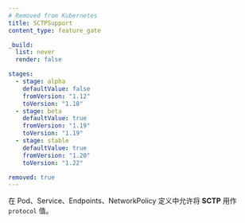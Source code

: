 ```yaml
---
# Removed from Kubernetes
title: SCTPSupport
content_type: feature_gate

_build:
  list: never
  render: false

stages:
  - stage: alpha 
    defaultValue: false
    fromVersion: "1.12"
    toVersion: "1.18"
  - stage: beta 
    defaultValue: true
    fromVersion: "1.19"
    toVersion: "1.19"
  - stage: stable
    defaultValue: true
    fromVersion: "1.20"
    toVersion: "1.22"

removed: true
---
```

<!--
Enables the _SCTP_ `protocol` value in Pod, Service, Endpoints, EndpointSlice,
and NetworkPolicy definitions.
-->
在 Pod、Service、Endpoints、NetworkPolicy 定义中允许将 **SCTP**
用作 `protocol` 值。
